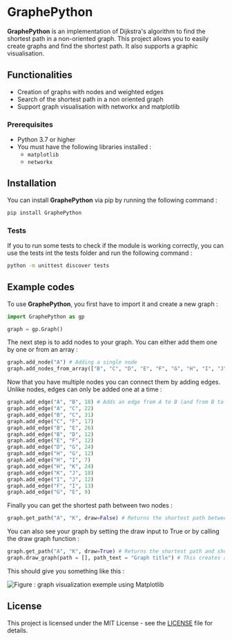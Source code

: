 # GraphePython

**GraphePython** is an implementation of Dijkstra's algorithm to find the shortest path in a non-oriented graph. This project allows you to easily create graphs and find the shortest path. It also supports a graphic visualisation.

## Functionalities

- Creation of graphs with nodes and weighted edges
- Search of the shortest path in a non oriented graph
- Support graph visualisation with networkx and matplotlib

### Prerequisites

- Python 3.7 or higher
- You must have the following libraries installed :
    - `matplotlib`
    - `networkx`

## Installation

You can install **GraphePython** via pip by running the following command :

```bash
pip install GraphePython
```

### Tests

If you to run some tests to check if the module is working correctly, you can use the tests int the tests folder and run the following command :

```bash
python -m unittest discover tests
```

## Example codes

To use **GraphePython**, you first have to import it and create a new graph :
```python
import GraphePython as gp

graph = gp.Graph()
```

The next step is to add nodes to your graph. You can either add them one by one or from an array :

```python
graph.add_node("A") # Adding a single node
graph.add_nodes_from_array(["B", "C", "D", "E", "F", "G", "H", "I", "J", "K"]) # Adding all the nodes from B to K at once
```

Now that you have multiple nodes you can connect them by adding edges. Unlike nodes, edges can only be added one at a time :

```python
graph.add_edge("A", "B", 18) # Adds an edge from A to B (and from B to A) with a weight (or cost) of 18
graph.add_edge("A", "C", 22)
graph.add_edge("B", "C", 31)
graph.add_edge("C", "F", 17)
graph.add_edge("B", "E", 26)
graph.add_edge("B", "D", 12)
graph.add_edge("E", "F", 12)
graph.add_edge("D", "G", 24)
graph.add_edge("H", "G", 12)
graph.add_edge("H", "I", 7)
graph.add_edge("H", "K", 24)
graph.add_edge("K", "J", 18)
graph.add_edge("I", "J", 12)
graph.add_edge("F", "I", 13)
graph.add_edge("G", "E", 9)
```

Finally you can get the shortest path between two nodes :

```python
graph.get_path("A", "K", draw=False) # Returns the shortest path between A and K in an array here : ['A', 'C', 'F', 'I', 'J', 'K']
```

You can also see your graph by setting the draw input to True or by calling the draw graph function :

```python
graph.get_path("A", "K", draw=True) # Returns the shortest path and shows it in a Matplotlib window
graph.draw_graph(path = [], path_text = "Graph title") # This creates a new window. You can provide any path you want and it will be highlighted in red (e.g : ['A', 'B', 'E']) You can also provide a text that will be displayed above the graph in the window.
```

This should give you something like this :

![Figure : graph visualization exemple using Matplotlib](demo_images/GraphePython-demo.png)

## License

This project is licensed under the MIT License - see the [LICENSE](LICENSE) file for details.
